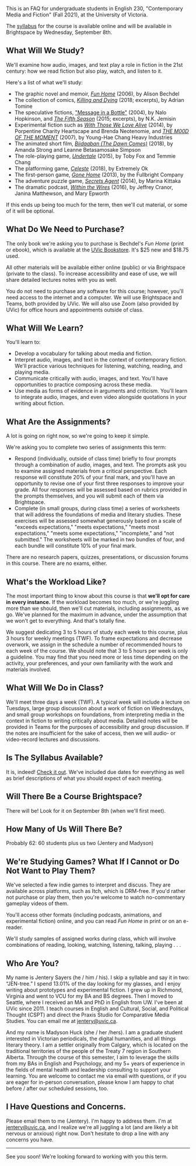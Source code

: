 This is an FAQ for undergraduate students in English 230, "Contemporary Media and Fiction" (Fall 2021), at the University of Victoria. 

The [syllabus](https://jentery.github.io/engl230v2/) for the course is available online and will be available in Brightspace by Wednesday, September 8th. 

## What Will We Study? 

We'll examine how audio, images, and text play a role in fiction in the 21st century: how we read fiction but also play, watch, and listen to it. 

Here's a list of what we'll study:

* The graphic novel and memoir, [*Fun Home*](http://www.houghtonmifflinbooks.com/booksellers/press_release/bechdel/) (2006), by Alison Bechdel 
* The collection of comics, [*Killing and Dying*](https://drawnandquarterly.com/killing-and-dying) (2018; excerpts), by Adrian Tomine    
* The speculative fictions, ["Message in a Bottle"](https://tachyonpublications.com/product/falling-love-hominids/) (2004), by Nalo Hopkinson, and [*The Fifth Season*](https://www.orbitbooks.net/orbit-excerpts/the-fifth-season/) (2015; excerpts), by N.K. Jemisin  
* Experimental fiction such as [*With Those We Love Alive*](http://collection.eliterature.org/3/work.html?work=with-those-we-love-alive) (2014), by Porpentine Charity Heartscape and Brenda Neotenomie, and [*THE M00D OF THE MOMENT*](https://www.yhchang.com/THE_MOOD_OF_THE_MOMENT_V.html) (2007), by Young-Hae Chang Heavy Industries
* The animated short film, [*Biidaaban (The Dawn Comes)*](https://www.youtube.com/watch?v=vWjnYKyiUB8) (2018), by Amanda Strong and Leanne Betasamosake Simpson 
* The role-playing game, [*Undertale*](https://undertale.com/) (2015), by Toby Fox and Temmie Chang
* The platforming game, [*Celeste*](http://www.celestegame.com/) (2018), by Extremely Ok
* The first-person game, [*Gone Home*](https://gonehome.game/) (2013), by the Fullbright Company 
* The adventure puzzle game, [*Secrets Agent*](https://even-kei.itch.io/secrets-agent) (2014), by Marina Kittaka 
* The dramatic podcast, [*Within the Wires*](http://www.nightvalepresents.com/withinthewires) (2016), by Jeffrey Cranor, Janina Matthewson, and Mary Epworth 

If this ends up being too much for the term, then we'll cut material, or some of it will be optional. 

## What Do We Need to Purchase? 

The only book we're asking you to purchase is Bechdel's *Fun Home* (print or ebook), which is available at the [UVic Bookstore](https://www.uvicbookstore.ca/text/book/9780618871711?course_id=10001). It's $25 new and $18.75 used. 

All other materials will be available either online (public) or via Brightspace (private to the class). To increase accessibility and ease of use, we will share detailed lectures notes with you as well. 

You do not need to purchase any software for this course; however, you'll need access to the internet and a computer. We will use Brightspace and Teams, both provided by UVic. We will also use Zoom (also provided by UVic) for office hours and appointments outside of class.

## What Will We Learn? 

You'll learn to: 

* Develop a vocabulary for talking about media and fiction. 
* Interpret audio, images, and text in the context of contemporary fiction. We'll practice various techniques for listening, watching, reading, and playing media.
* Communicate critically with audio, images, and text. You'll have opportunities to practice composing across these media. 
* Use media as forms of evidence in arguments and criticism. You'll learn to integrate audio, images, and even video alongside quotations in your writing about fiction.

## What Are the Assignments? 

A lot is going on right now, so we're going to keep it simple. 

We're asking you to complete two series of assignments this term:

* Respond (individually, outside of class time) briefly to four prompts through a combination of audio, images, and text. The prompts ask you to examine assigned materials from a critical perspective. Each response will constitute 20% of your final mark, and you'll have an opportunity to revise one of your first three responses to improve your grade. All four responses will be assessed based on rubrics provided in the prompts themselves, and you will submit each of them via Brightspace.  
* Complete (in small groups, during class time) a series of worksheets that will address the foundations of media and literary studies. These exercises will be assessed somewhat generously based on a scale of "exceeds expectations," "meets expectations," "meets most expectations," "meets some expectations," "incomplete," and "not submitted." The worksheets will be marked in two bundles of four, and each bundle will constitute 10% of your final mark.  

There are no research papers, quizzes, presentations, or discussion forums in this course. There are no exams, either. 

## What's the Workload Like? 

The most important thing to know about this course is that **we'll opt for care in every instance.** If the workload becomes too much, or we're juggling more than we should, then we'll cut materials, including assignments, as we go. We've planned for the maximum in advance, under the assumption that we won't get to everything. And that's totally fine.

We suggest dedicating 3 to 5 hours of study each week to this course, plus 3 hours for weekly meetings (TWF). To frame expectations and decrease overwork, we assign in the schedule a number of recommended hours to each week of the course. We should note that 3 to 5 hours per week is only a guideline. You may find that you need more or less time depending on the activity, your preferences, and your own familiarity with the work and materials involved.

## What Will We Do in Class? 

We'll meet three days a week (TWF). A typical week will include a lecture on Tuesdays, large group discussion about a work of fiction on Wednesdays, and small group workshops on foundations, from interpreting media in the context in fiction to writing critically about media. Detailed notes will be provided in Teams for the purposes of accessibility and group discussion. If the notes are insufficient for the sake of access, then we will audio- or video-record lectures and discussions. 

## Is The Syllabus Available? 

It is, indeed! [Check it out](index.html). We've included due dates for everything as well as brief descriptions of what you should expect of each meeting.  

## Will There Be a Course Brightspace? 

There will be! Look for it on September 8th (when we'll first meet). 

## How Many of Us Will There Be? 

Probably 62: 60 students plus us two (Jentery and Madyson) 

## We're Studying Games? What If I Cannot or Do Not Want to Play Them?  

We've selected a few indie games to interpret and discuss. They are available across platforms, such as Itch, which is DRM-free. If you'd rather not purchase or play them, then you're welcome to watch no-commentary gameplay videos of them. 

You'll access other formats (including podcasts, animations, and experimental fiction) online, and you can read *Fun Home* in print or on an e-reader.

We'll study samples of assigned works during class, which will involve combinations of reading, looking, watching, listening, talking, playing . . . 

## Who Are You? 

My name is Jentery Sayers (he / him / his). I skip a syllable and say it in two: “JEN-tree.” I spend 13.01% of the day looking for my glasses, and I enjoy writing about prototypes and experimental fiction. I grew up in Richmond, Virginia and went to VCU for my BA and BS degrees. Then I moved to Seattle, where I received an MA and PhD in English from UW. I've been at UVic since 2011. I teach courses in English and Cultural, Social, and Political Thought (CSPT) and direct the Praxis Studio for Comparative Media Studies. You can email me at [jentery@uvic.ca](mailto:jentery@uvic.ca). 

And my name is Madyson Huck (she / her /hers). I am a graduate student interested in Victorian periodicals, the digital humanities, and all things literary theory. I am a settler originally from Calgary, which is located on the traditional territories of the people of the Treaty 7 region in Southern Alberta. Through the course of this semester, I aim to leverage the skills from my BAs in English and Psychology, and my 5+ years of experience in the fields of mental health and leadership consulting to support your learning. You are welcome to contact me via email with questions, or if you are eager for in-person conversation, please know I am happy to chat before / after our scheduled sessions, too.

## I Have Questions and Concerns. 

Please email them to me (Jentery). I'm happy to address them. I'm at [jentery@uvic.ca](mailto:jentery@uvic.ca), and I realize we're all juggling a lot (and are likely a bit nervous or anxious) right now. Don't hesitate to drop a line with any concerns you have. 

*** 

See you soon! We're looking forward to working with you this term.   
